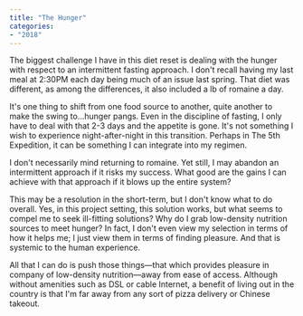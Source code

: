 ```yaml
---
title: "The Hunger"
categories:
- "2018"
---
```


The biggest challenge I have in this diet reset is dealing with the hunger with respect to an intermittent fasting approach.  I don't recall having my last meal at 2:30PM each day being much of an issue last spring.  That diet was different, as among the differences, it also included a lb of romaine a day.

It's one thing to shift from one food source to another, quite another to make the swing to...hunger pangs.  Even in the discipline of fasting, I only have to deal with that 2-3 days and the appetite is gone.  It's not something I wish to experience night-after-night in this transition.  Perhaps in The 5th Expedition, it can be something I can integrate into my regimen.

I don't necessarily mind returning to romaine.  Yet still, I may abandon an intermittent approach if it risks my success.  What good are the gains I can achieve with that approach if it blows up the entire system?

This may be a resolution in the short-term, but I don't know what to do overall.  Yes, in this project setting, this solution works, but what seems to compel me to seek ill-fitting solutions?  Why do I grab low-density nutrition sources to meet hunger?  In fact, I don't even view my selection in terms of how it helps me; I just view them in terms of finding pleasure.  And that is systemic to the human experience.

All that I can do is push those things—that which provides pleasure in company of low-density nutrition—away from ease of access.  Although without amenities such as DSL or cable Internet, a benefit of living out in the country is that I'm far away from any sort of pizza delivery or Chinese takeout.